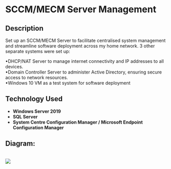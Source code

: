 <h1>SCCM/MECM Server Management</h1>

<h2>Description</h2>
Set up an SCCM/MECM Server to facilitate centralised system management and streamline software deployment across my home network. 3 other separate systems were set up:

•DHCP/NAT Server to manage internet connectivity and IP addresses to all devices.<br />
•Domain Controller Server to administer Active Directory, ensuring secure access to network resources.<br />
•Windows 10 VM as a test system for software deployment<br />


<h2>Technology Used</h2>

- <b>Windows Server 2019</b> 
- <b>SQL Server</b>
- <b>System Centre Configuration Manager / Microsoft Endpoint Configuration Manager</b>


<h2>Diagram:</h2>
<br/>
<img src="xxxxxxxxxx"/>
<br />
<br />

<!--
 ```diff
- text in red
+ text in green
! text in orange
# text in gray
@@ text in purple (and bold)@@
```
--!>
